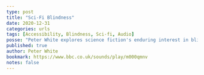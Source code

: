 ```yaml
---
type: post
title: "Sci-Fi Blindness"
date: 2020-12-31
categories: urls
tags: [Accessibility, Blindness, Sci-fi, Audio]
posse: "Peter White explores science fiction's enduring interest in blindness."
published: true
author: Peter White
bookmark: https://www.bbc.co.uk/sounds/play/m000qmnv
notes: false
---
```

